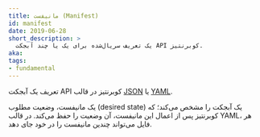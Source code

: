 ```yaml
---
title: مانیفست (Manifest)
id: manifest
date: 2019-06-28
short_description: >
  یک تعریف سریال‌شده برای یک یا چند آبجکت API کوبرنتیز.
aka:
tags:
- fundamental
---
```

تعریف یک آبجکت API کوبرنتیز در قالب [JSON](https://www.json.org/json-en.html)
یا [YAML](https://yaml.org/).

<!--more-->
یک مانیفست، وضعیت مطلوب (desired state) یک آبجکت را مشخص می‌کند؛ که کوبرنتیز پس از اعمال این مانیفست، آن وضعیت را حفظ می‌کند.
در قالب YAML، هر فایل می‌تواند چندین مانیفست را در خود جای دهد.
